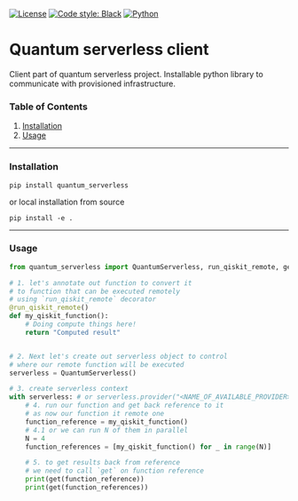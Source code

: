 [![License](https://img.shields.io/github/license/qiskit-community/quantum-prototype-template?label=License)](https://github.com/qiskit-community/quantum-prototype-template/blob/main/LICENSE.txt)
[![Code style: Black](https://img.shields.io/badge/Code%20style-Black-000.svg)](https://github.com/psf/black)
[![Python](https://img.shields.io/badge/Python-3.7%20%7C%203.8%20%7C%203.9%20%7C%203.10-informational)](https://www.python.org/)


# Quantum serverless client

Client part of quantum serverless project. 
Installable python library to communicate with provisioned infrastructure.

### Table of Contents

1. [Installation](#installation)
2. [Usage](#usage)

----------------------------------------------------------------------------------------------------

### Installation

```shell
pip install quantum_serverless
```

or local installation from source

```shell
pip install -e .
```

----------------------------------------------------------------------------------------------------


### Usage

```python
from quantum_serverless import QuantumServerless, run_qiskit_remote, get

# 1. let's annotate out function to convert it 
# to function that can be executed remotely
# using `run_qiskit_remote` decorator
@run_qiskit_remote()
def my_qiskit_function():
    # Doing compute things here!
    return "Computed result"


# 2. Next let's create out serverless object to control 
# where our remote function will be executed
serverless = QuantumServerless()

# 3. create serverless context
with serverless: # or serverless.provider("<NAME_OF_AVAILABLE_PROVIDER>")
    # 4. run our function and get back reference to it
    # as now our function it remote one
    function_reference = my_qiskit_function()
    # 4.1 or we can run N of them in parallel
    N = 4
    function_references = [my_qiskit_function() for _ in range(N)]

    # 5. to get results back from reference
    # we need to call `get` on function reference
    print(get(function_reference))
    print(get(function_references))
```
